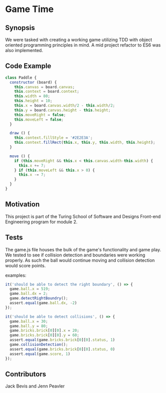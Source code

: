 # Game Time

## Synopsis

 We were tasked with creating a working game utilizing TDD with object oriented programming principles in mind. A mid project refactor to ES6 was also implemented.

## Code Example

```javascript
class Paddle {
  constructor (board) {
    this.canvas = board.canvas;
    this.context = board.context;
    this.width = 80;
    this.height = 10;
    this.x = board.canvas.width/2 - this.width/2;
    this.y = board.canvas.height - this.height;
    this.moveRight = false;
    this.moveLeft = false;
  }

  draw () {
    this.context.fillStyle = '#2E2E3A';
    this.context.fillRect(this.x, this.y, this.width, this.height);
  }

  move () {
    if (this.moveRight && this.x < this.canvas.width-this.width) {
      this.x += 7;
    } if (this.moveLeft && this.x > 0) {
      this.x -= 7;
    }
  }
}
```

## Motivation

This project is part of the Turing School of Software and Designs Front-end Engineering program for module 2.


## Tests

The game.js file houses the bulk of the game's functionality and game play. We tested to see if collision detection and boundaries were working properly. As such the ball would continue moving and collision detection would score points.

examples:

```javascript
it('should be able to detect the right boundary', () => {
  game.ball.x = 519;
  game.ball.dx = 2;
  game.detectRightBoundry();
  assert.equal(game.ball.dx, -2)
});

it('should be able to detect collisions', () => {
  game.ball.x = 30;
  game.ball.y = 80;
  game.bricks.brick[0][0].x = 20;
  game.bricks.brick[0][0].y = 60;
  assert.equal(game.bricks.brick[0][0].status, 1)
  game.collisionDetection();
  assert.equal(game.bricks.brick[0][0].status, 0)
  assert.equal(game.score, 1)
});
```

## Contributors

Jack Bevis and Jenn Peavler
